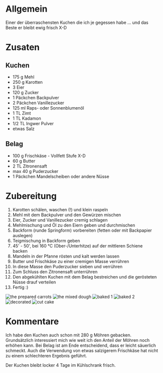 # Allgemein

Einer der überraschensten Kuchen die ich je gegessen habe ... und das Beste er bleibt ewig frisch X-D

# Zusaten

## Kuchen

* 175 g Mehl
* 250 g Karotten
* 3 Eier
* 120 g Zucker
* 1 Päckchen Backpulver
* 2 Päckchen Vanillezucker
* 125 ml Raps- oder Sonnenblumenöl
* 1 TL Zimt
* 1 TL Kadamon
* 1/2 TL Ingwer Pulver
* etwas Salz

## Belag

* 100 g Frischkäse - Vollfett Stufe X-D
* 60 g Butter
* 2 TL Zitronensaft
* max 40 g Puderzucker
* 1 Päckchen Mandelscheiben oder andere Nüsse

# Zubereitung

1. Karotten schälen, waschen (!) und klein raspeln
2. Mehl mit dem Backpulver und den Gewürzen mischen
3. Eier, Zucker und Vanillezucker cremig schlagen
4. Mehlmischung und Öl zu den Eiern geben und durchmischen
5. Backform (runde Springform) vorbereiten (fetten oder mit Backpapier auslegen)
6. Teigmischung in Backform geben
7. 45' - 50', bei 160 °C (Ober-/Unterhitze) auf der mittleren Schiene backen  
8. Mandeln in der Pfanne rösten und kalt werden lassen
9. Butter und Frischkäse zu einer cremigen Masse verrühren
10. In diese Masse den Puderzucker sieben und verrühren
11. Zum Schluss den Zitronensaft unterrühren
12. Den abgekühlten Kuchen mit dem Belag bestreichen und die gerösteten Nüsse drauf verteilen
13. Fertig :)

![the prepared carrots](./img/IMG_carrots.jpg)
![the mixed dough](./img/IMG_dough.jpg)
![baked 1](./img/IMG_baked_cake.jpg)
![baked 2](./img/IMG_baked_cake_2.jpg)
![decorated](./img/IMG_decorated_cake.jpg)
![cut cake](./img/IMG_cut_cake.jpg)


# Kommentare

Ich habe den Kuchen auch schon mit 280 g Möhren gebacken. Grundsätzlich interessiert mich wie weit ich
den Anteil der Möhren noch erhöhen kann. Bei Belag ist am Ende entscheidend, dass er leicht säuerlich
schmeckt. Auch die Verwendung von etwas salzigerem Frischkäse hat nicht zu einem schlechteren Ergebnis
geführt.

Der Kuchen bleibt locker 4 Tage im Kühlschrank frisch.